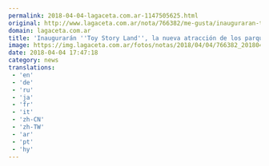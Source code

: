 ```yaml
---
permalink: 2018-04-04-lagaceta.com.ar-1147505625.html
original: http://www.lagaceta.com.ar/nota/766382/me-gusta/inauguraran-toy-story-land-nueva-atraccion-parques-disney.html
domain: lagaceta.com.ar
title: 'Inaugurarán ''Toy Story Land'', la nueva atracción de los parques de Disney'
image: https://img.lagaceta.com.ar/fotos/notas/2018/04/04/766382_20180404142708.jpg
date: 2018-04-04 17:47:18
category: news
translations: 
 - 'en'
 - 'de'
 - 'ru'
 - 'ja'
 - 'fr'
 - 'it'
 - 'zh-CN'
 - 'zh-TW'
 - 'ar'
 - 'pt'
 - 'hy'
---
```


